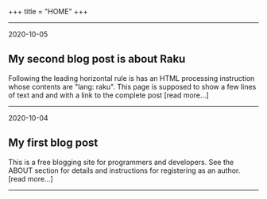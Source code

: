 +++
title = "HOME"
+++

---

<? lang: raku ?>

2020-10-05

## My second blog post is about Raku

Following the leading horizontal rule is has an HTML processing instruction whose
contents are "lang: raku".
This page is supposed to show a few
lines of text and and with a link
to the complete post
[read more...]

---

2020-10-04

## My first blog post

This is a free blogging site for programmers
and developers. See the ABOUT section
for details and instructions
for registering as an author.
[read more...]

---

